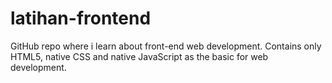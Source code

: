 # latihan-frontend
GitHub repo where i learn about front-end web development. Contains only HTML5, native CSS and native JavaScript as the basic for web development.

